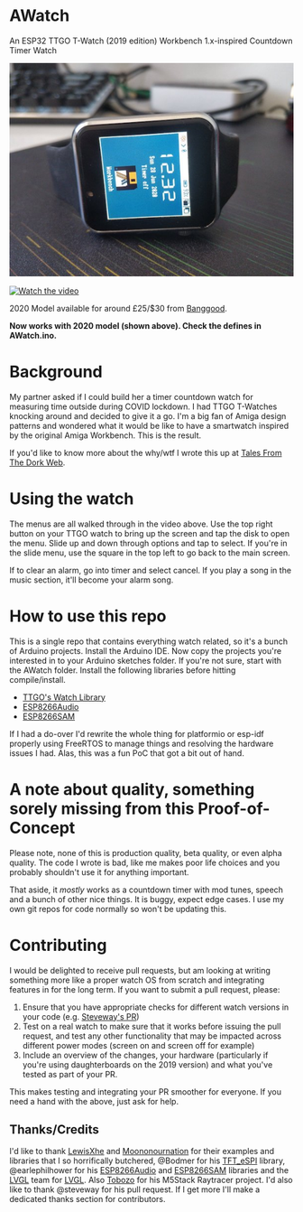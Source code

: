 # AWatch
An ESP32 TTGO T-Watch (2019 edition) Workbench 1.x-inspired Countdown Timer Watch

![2020 T-Watch model](images/2020-model.jpg)

[![Watch the video](https://www.youtube.com/watch?v=5ogbpPmmSac/maxresdefault.jpg)](https://www.youtube.com/watch?v=5ogbpPmmSac)

2020 Model available for around £25/$30 from [Banggood](https://www.banggood.com/custlink/KGvvuczLO7).

**Now works with 2020 model (shown above). Check the defines in AWatch.ino.**

# Background
My partner asked if I could build her a timer countdown watch for measuring time outside during COVID lockdown. I had TTGO T-Watches knocking around and decided to give it a go. I'm a big fan of Amiga design patterns and wondered what it would be like to have a smartwatch inspired by the original Amiga Workbench. This is the result.

If you'd like to know more about the why/wtf I wrote this up at [Tales From The Dork Web](https://thedorkweb.substack.com/).

# Using the watch

The menus are all walked through in the video above. Use the top right button on your TTGO watch to bring up the screen and tap the disk to open the menu. Slide up and down through options and tap to select. If you're in the slide menu, use the square in the top left to go back to the main screen.

If to clear an alarm, go into timer and select cancel. If you play a song in the music section, it'll become your alarm song.

# How to use this repo

This is a single repo that contains everything watch related, so it's a bunch of Arduino projects. Install the Arduino IDE. Now copy the projects you're interested in to your Arduino sketches folder. If you're not sure, start with the AWatch folder. Install the following libraries before hitting compile/install.

* [TTGO's Watch Library](https://github.com/Xinyuan-LilyGO/TTGO_TWatch_Library)
* [ESP8266Audio](https://github.com/earlephilhower/ESP8266Audio) 
* [ESP8266SAM](https://github.com/earlephilhower/ESP8266SAM)

If I had a do-over I'd rewrite the whole thing for platformio or esp-idf properly using FreeRTOS to manage things and resolving the hardware issues I had. Alas, this was a fun PoC that got a bit out of hand.

# A note about quality, something sorely missing from this Proof-of-Concept
Please note, none of this is production quality, beta quality, or even alpha quality. The code I wrote is bad, like me makes poor life choices and you probably shouldn't use it for anything important.

That aside, it *mostly* works as a countdown timer with mod tunes, speech and a bunch of other nice things. It is buggy, expect edge cases. I use my own git repos for code normally so won't be updating this.

# Contributing

I would be delighted to receive pull requests, but am looking at writing something more like a proper watch OS from scratch and integrating features in for the long term. If you want to submit a pull request, please:

1. Ensure that you have appropriate checks for different watch versions in your code (e.g. [Steveway's PR](https://github.com/stevelord/AWatch/commit/45ee5e0bb282a495e5f8cf9ee8ec1f2348fe680a))
2. Test on a real watch to make sure that it works before issuing the pull request, and test any other functionality that may be impacted across different power modes (screen on and screen off for example)
3. Include an overview of the changes, your hardware (particularly if you're using daughterboards on the 2019 version) and what you've tested as part of your PR.

This makes testing and integrating your PR smoother for everyone. If you need a hand with the above, just ask for help.

## Thanks/Credits

I'd like to thank [LewisXhe](https://github.com/lewisxhe) and [Moononournation](https://github.com/moononournation) for their examples and libraries that I so horrifically butchered, @Bodmer for his [TFT_eSPI](https://github.com/Bodmer/TFT_eSPI) library, @earlephilhower for his [ESP8266Audio](https://github.com/earlephilhower/ESP8266Audio) and [ESP8266SAM](https://github.com/earlephilhower/ESP8266SAM) libraries and the [LVGL](https://github.com/lvgl/lvgl) team for [LVGL](https://lvgl.io/). Also [Tobozo](https://github.com/tobozo/M5Stack-Raytracer/blob/master/M5Stack-Raytracer.ino) for his M5Stack Raytracer project. I'd also like to thank @steveway for his pull request. If I get more I'll make a dedicated thanks section for contributors.
